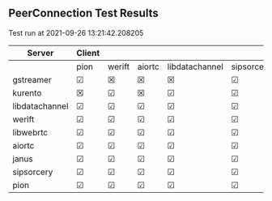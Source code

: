 ## PeerConnection Test Results
Test run at 2021-09-26 13:21:42.208205

| Server      | Client      |             |             |             |             |
|-------------|-------------|-------------|-------------|-------------|-------------|
|             | pion        | werift      | aiortc      | libdatachannel| sipsorcery  |
| gstreamer   | &#9745;     | &#x2612;    | &#x2612;    | &#x2612;    | &#9745;     |
| kurento     | &#x2612;    | &#9745;     | &#x2612;    | &#9745;     | &#9745;     |
| libdatachannel| &#9745;     | &#9745;     | &#9745;     | &#9745;     | &#9745;     |
| werift      | &#9745;     | &#9745;     | &#9745;     | &#9745;     | &#9745;     |
| libwebrtc   | &#9745;     | &#9745;     | &#9745;     | &#9745;     | &#9745;     |
| aiortc      | &#9745;     | &#9745;     | &#9745;     | &#9745;     | &#9745;     |
| janus       | &#9745;     | &#9745;     | &#9745;     | &#9745;     | &#9745;     |
| sipsorcery  | &#9745;     | &#9745;     | &#9745;     | &#9745;     | &#9745;     |
| pion        | &#9745;     | &#9745;     | &#9745;     | &#9745;     | &#9745;     |
